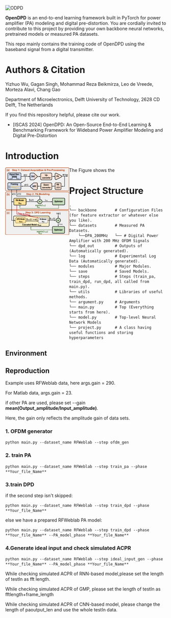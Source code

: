
![ODPD](https://github.com/lab-emi/OpenDPD/assets/90694322/7a44fbfd-b12c-413e-b50f-473bb17990b0)


**OpenDPD** is an end-to-end learning framework built in PyTorch for power amplifier (PA) modeling and digital pre-distortion. You are cordially invited to contribute to this project by providing your own backbone neural networks, pretrained models or measured PA datasets.

This repo mainly contains the training code of OpenDPD using the baseband signal from a digital transmitter.

# Authors & Citation

Yizhuo Wu, Gagan Singh, Mohammad Reza Beikmirza, Leo de Vreede, Morteza Alavi, Chang Gao

Department of Microelectronics, Delft University of Technology, 2628 CD Delft, The Netherlands 

If you find this repository helpful, please cite our work.

* [ISCAS 2024] OpenDPD: An Open-Source End-to-End Learning & Benchmarking Framework for Wideband Power Amplifier Modeling and Digital Pre-Distortion
# Introduction
<img style="float: left" src="OpenDPD.png" alt="drawing" width="200"/> The Figure shows the 

# Project Structure
```
.
└── backbone        # Configuration Files (for feature extractor or whatever else you like).
└── datasets        # Measured PA Datasets.
    └──DPA_200MHz   └── # Digital Power Amplifier with 200 MHz OFDM Signals
└── dpd_out         # Outputs of  (Automatically generated).
└── log             # Experimental Log Data (Automatically generated).
└── modules         # Major Modules.
└── save            # Saved Models.
└── steps           # Steps (train_pa, train_dpd, run_dpd, all called from main.py).
└── utils           # Libraries of useful methods.
└── argument.py     # Arguments
└── main.py         # Top (Everything starts from here).
└── model.py        # Top-level Neural Network Models
└── project.py      # A class having useful functions and storing hyperparameters

```
## Environment

## Reproduction
Example uses RFWeblab data, here args.gain = 290.

For Matlab data, args.gain = 23.

if other PA are used, please set --gain **mean(Output_amplitude/Input_amplitude)**.

Here, the gain only reflects the amplitude gain of data sets.

### 1. OFDM generator
```
python main.py --dataset_name RFWeblab --step ofdm_gen
```

### 2. train PA
```
python main.py --dataset_name RFWeblab --step train_pa --phase **Your_file_Name**
```

### 3.train DPD
if the second step isn't skipped:
```
python main.py --dataset_name RFWeblab --step train_dpd --phase **Your_file_Name**
```
else we have a prepared RFWeblab PA model:
```
python main.py --dataset_name RFWeblab --step train_dpd --phase **Your_file_Name** --PA_model_phase **Your_file_Name**
```

### 4.Generate ideal input and check simulated ACPR

```
python main.py --dataset_name RFWeblab --step ideal_input_gen --phase **Your_file_Name** --PA_model_phase **Your_file_Name**
```

While checking simulated ACPR of RNN-based model,please set the length of testIn as fft length.

While checking simulated ACPR of GMP, please set the length of testIn as fftlength+frame_length

While checking simulated ACPR of CNN-based model, please change the length of paoutput_len and use the whole testIn data.


